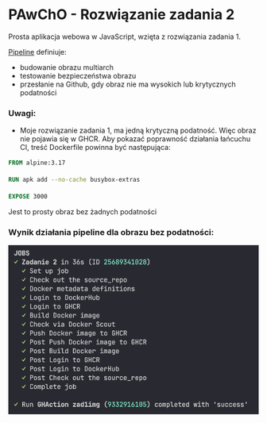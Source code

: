# PAwChO - Rozwiązanie zadania 2

Prosta aplikacja webowa w JavaScript, wzięta z rozwiązania zadania 1.

[Pipeline](.github/workflows/gha_example.yml) definiuje:

- budowanie obrazu multiarch
- testowanie bezpieczeństwa obrazu
- przesłanie na Github, gdy obraz nie ma wysokich lub krytycznych podatności

### Uwagi:
- Moje rozwiązanie zadania 1, ma jedną krytyczną podatność. Więc obraz nie pojawia się w GHCR.
Aby pokazać poprawność działania łańcuchu CI, treść Dockerfile powinna być następująca:
```Dockerfile
FROM alpine:3.17

RUN apk add --no-cache busybox-extras

EXPOSE 3000
```
Jest to prosty obraz bez żadnych podatności

### Wynik działania pipeline dla obrazu bez podatności:
![result](obrazki/image.png)
